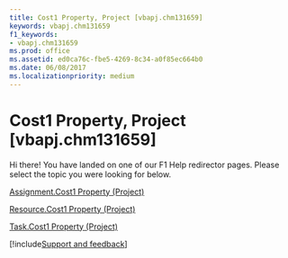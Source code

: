 ```yaml
---
title: Cost1 Property, Project [vbapj.chm131659]
keywords: vbapj.chm131659
f1_keywords:
- vbapj.chm131659
ms.prod: office
ms.assetid: ed0ca76c-fbe5-4269-8c34-a0f85ec664b0
ms.date: 06/08/2017
ms.localizationpriority: medium
---
```



# Cost1 Property, Project [vbapj.chm131659]

Hi there! You have landed on one of our F1 Help redirector pages. Please select the topic you were looking for below.

[Assignment.Cost1 Property (Project)](https://msdn.microsoft.com/library/71757dbd-e42b-cfe1-459c-663e1475e643%28Office.15%29.aspx)

[Resource.Cost1 Property (Project)](https://msdn.microsoft.com/library/65d221e6-cb89-d269-a982-32dc8a41ea7d%28Office.15%29.aspx)

[Task.Cost1 Property (Project)](https://msdn.microsoft.com/library/6cc654c7-2a4b-3f5a-b372-9330162079b5%28Office.15%29.aspx)

[!include[Support and feedback](~/includes/feedback-boilerplate.md)]